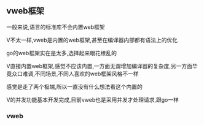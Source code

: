 ## vweb框架

一般来说,语言的标准库不会内置web框架

V不太一样,vweb是内置的web框架,甚至在编译器内部都有语法上的优化

go的web框架实在是太多,选择起来眼花缭乱的

V直接内置web框架,感觉不应该内置,一方面无谓增加编译器的复杂度,另一方面毕竟众口难调,不同场景,不同人喜欢的web框架风格不一样

感觉是走了两个极端,所以一直没有什么想法看这个内置的

V的并发功能基本开发完成,目前vweb也是采用并发才处理请求,跟go一样

### vweb

